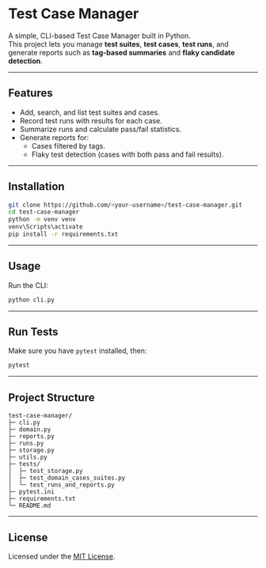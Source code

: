# Test Case Manager

A simple, CLI-based Test Case Manager built in Python.  
This project lets you manage **test suites**, **test cases**, **test runs**, and generate reports such as **tag-based summaries** and **flaky candidate detection**.

---

## Features
- Add, search, and list test suites and cases.
- Record test runs with results for each case.
- Summarize runs and calculate pass/fail statistics.
- Generate reports for:
  - Cases filtered by tags.
  - Flaky test detection (cases with both pass and fail results).

---

## Installation

```bash
git clone https://github.com/<your-username>/test-case-manager.git
cd test-case-manager
python -m venv venv
venv\Scripts\activate
pip install -r requirements.txt
```

---

## Usage

Run the CLI:
```bash
python cli.py
```

---

## Run Tests

Make sure you have `pytest` installed, then:
```bash
pytest
```

---

## Project Structure
```
test-case-manager/
├─ cli.py
├─ domain.py
├─ reports.py
├─ runs.py
├─ storage.py
├─ utils.py
├─ tests/
│  ├─ test_storage.py
│  ├─ test_domain_cases_suites.py
│  └─ test_runs_and_reports.py
├─ pytest.ini
├─ requirements.txt
└─ README.md
```

---

## License
Licensed under the [MIT License](./LICENSE).
